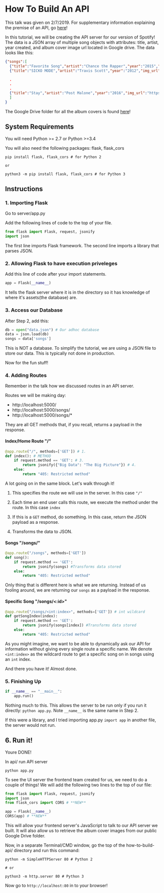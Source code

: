 # How To Build An API
This talk was given on 2/7/2019. For supplementary information explaining the premise of an API, go [here](https://docs.google.com/presentation/d/1GwtD5kXjfVzrbJ6Uh2l4wQgwVe9uJNEcqiIKkpHqp1I/edit?usp=sharing)!

In this tutorial, we will be creating the API server for our version of Spotify! The data is a JSON array of multiple song objects with attributes: title, artist, year created, and album cover image url located in Google drive. The data looks like this:
```json
{"songs":[
  {"title":"Favorite Song","artist":"Chance the Rapper","year":"2015","img_url":"https://drive.google.com/file/d/1vwOMSjqkdeAl4Er0ETk_K9GR5IiyI0s4/view?usp=sharing"},
  {"title":"SICKO MODE","artist":"Travis Scott","year":"2012","img_url":"https://drive.google.com/file/d/13F_j2ilYn1sBpGdnKb3qbunle3b8KsBT/view?usp=sharing"},

  .
  .
  .
  {"title":"Stay","artist":"Post Malone","year":"2016","img_url":"https://drive.google.com/file/d/1v0nFVnaA-RXHuGRgWo8_OSgzqqx6xbHJ/view?usp=sharing"}
  ]
}
```
The Google Drive folder for all the album covers is found [here](https://drive.google.com/drive/folders/1l4MfN34ReJxN86WQvpKDbdCVZCw01cve?usp=sharing)!

## System Requirements

You will need Python >= 2.7 or Python >=3.4

You will also need the following packages: flask, flask_cors
```shell
pip install flask, flask_cors # for Python 2

or

python3 -m pip install flask, flask_cors # for Python 3
```

## Instructions

### 1. Importing Flask
Go to server/app.py

Add the following lines of code to the top of your file.
```python
from flask import Flask, request, jsonify
import json
```
The first line imports Flask framework.
The second line imports a library that parses JSON.

### 2. Allowing Flask to have execution priveleges
Add this line of code after your import statements.
```python
app = Flask(__name__)
```
It tells the flask server where it is in the directory so it has knowledge of where it's assets(the database) are.

### 3. Access our Database
After Step 2, add this:
```python
db = open("data.json") # Our adhoc database
data = json.load(db)
songs = data['songs']
```
This is NOT a database. To simplify the tutorial, we are using a JSON file to store our data. This is typically  not done in production.

Now for the fun stuff!

### 4. Adding Routes
Remember in the talk how we discussed routes in an API server.

Routes we will be making day:
  - http://localhost:5000/
  - http://localhost:5000/songs/
  - http://localhost:5000/songs/*

They are all GET methods that, if you recall, returns a payload in the response.

#### Index/Home Route "/"
```python
@app.route("/", methods=['GET']) # 1.
def index(): # METHOD
    if request.method == 'GET': # 3.
        return jsonify({"Big Data": "The Big Picture"}) # 4.
    else:
        return "405: Restricted method"
```
A lot going on in the same block. Let's walk through it!
1. This specifies the route we will use in the server. In this case ```"/"```

2. Each time an end user calls this route, we execute the method under the route. In this case ```index```

3. If this is a ```GET``` method, do something. In this case, return the JSON payload as a response.

4. Transforms the data to JSON.

#### Songs "/songs/"
```python
@app.route("/songs", methods=['GET'])
def song():
    if request.method == 'GET':
        return jsonify(songs) #Transforms data stored
    else:
        return "405: Restricted method"
```
Only thing that is different here is what we are returning. Instead of us fooling around, we are returning our ```songs``` as a payload in the response.

#### Specific Song "/songs/<:id>"
```python
@app.route("/songs/<int:index>", methods=['GET']) # int wildcard
def getSongIndex(index):
    if request.method == 'GET':
        return jsonify(songs[index]) #Transforms data stored
    else:
        return "405: Restricted method"
```
As you might imagine, we want to be able to dynamically ask our API for information without giving every single route a specific name. We denote ```<int:index>``` as the wildcard route to get a specific song on in songs using an ```int``` index.

And there you have it! Almost done.

### 5. Finishing Up
```python
if __name__ == "__main__":
    app.run()
```

Nothing much to this. This allows the server to be run only if you run it directly: ```python app.py```. Note ```__name__``` is the same name in Step 2.

If this were a library, and I tried importing app.py ```import app``` in another file, the server would not run.

## 6. Run it!

Youre DONE!

In api/ run API server
```shell
python app.py
```

To see the UI server the frontend team created for us, we need to do a couple of things!
We will add the following two lines to the top of our file:
```python
from flask import Flask, request, jsonify
import json
from flask_cors import CORS # **NEW**

app = Flask(__name__)
CORS(app) # **NEW**

```
This will allow your frontend server's JavaScript to talk to our API server we built. It will also allow us to retrieve the album cover images from our public Google Drive folder.


Now, in a separate Terminal/CMD window, go the top of the how-to-build-api/ directory and run this command:
```shell
python -m SimpleHTTPServer 80 # Python 2

# or  

python3 -m http.server 80 # Python 3
```

Now go to ```http://localhost:80``` in to your browser!
